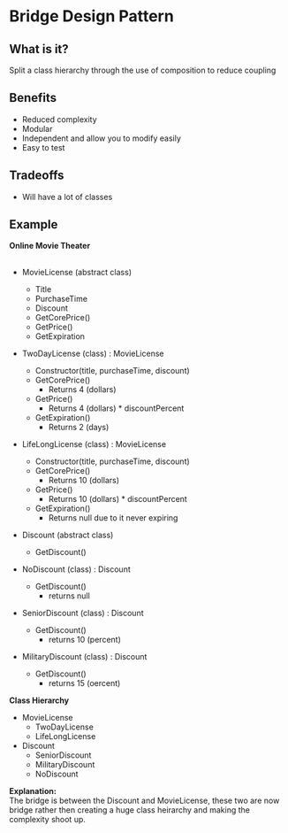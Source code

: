 # Bridge Design Pattern

## What is it?

Split a class hierarchy through the use of composition to reduce coupling

## Benefits

- Reduced complexity
- Modular
- Independent and allow you to modify easily
- Easy to test

## Tradeoffs

- Will have a lot of classes

## Example 

**Online Movie Theater** <br/><br/>

- MovieLicense (abstract class)
    - Title
    - PurchaseTime
    - Discount
    - GetCorePrice()
    - GetPrice()
    - GetExpiration
- TwoDayLicense (class) : MovieLicense
    - Constructor(title, purchaseTime, discount)
    - GetCorePrice()
        - Returns 4 (dollars)
    - GetPrice()
        - Returns 4 (dollars) * discountPercent
    - GetExpiration()
        - Returns 2 (days)

- LifeLongLicense (class) : MovieLicense
    - Constructor(title, purchaseTime, discount)
    - GetCorePrice()
        - Returns 10 (dollars)
    - GetPrice()
        - Returns 10 (dollars) * discountPercent
    - GetExpiration()
        - Returns null due to it never expiring

- Discount (abstract class)
    - GetDiscount()

- NoDiscount (class) : Discount
    - GetDiscount()
        - returns null

- SeniorDiscount (class) : Discount
    - GetDiscount()
        - returns 10 (percent)

- MilitaryDiscount (class) : Discount
    - GetDiscount()
        - returns 15 (oercent)

**Class Hierarchy** </br>
- MovieLicense
    - TwoDayLicense
    - LifeLongLicense
- Discount
    - SeniorDiscount
    - MilitaryDiscount
    - NoDiscount

**Explanation:** </br>
The bridge is between the Discount and MovieLicense, these two are now bridge rather then creating a huge class heirarchy and making the complexity shoot up. 